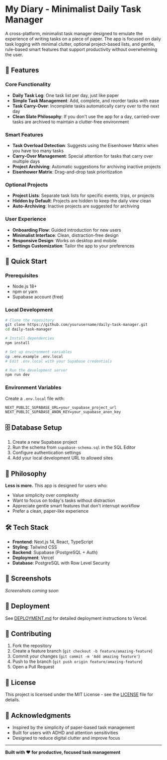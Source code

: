 # My Diary - Minimalist Daily Task Manager

A cross-platform, minimalist task manager designed to emulate the experience of writing tasks on a piece of paper. The app is focused on daily task logging with minimal clutter, optional project-based lists, and gentle, rule-based smart features that support productivity without overwhelming the user.

## 🌟 Features

### Core Functionality
- **Daily Task Log**: One task list per day, just like paper
- **Simple Task Management**: Add, complete, and reorder tasks with ease
- **Task Carry-Over**: Incomplete tasks automatically carry over to the next day
- **Clean Slate Philosophy**: If you don't use the app for a day, carried-over tasks are archived to maintain a clutter-free environment

### Smart Features
- **Task Overload Detection**: Suggests using the Eisenhower Matrix when you have too many tasks
- **Carry-Over Management**: Special attention for tasks that carry over multiple days
- **Project Archiving**: Automatic suggestions for archiving inactive projects
- **Eisenhower Matrix**: Drag-and-drop task prioritization

### Optional Projects
- **Project Lists**: Separate task lists for specific events, trips, or projects
- **Hidden by Default**: Projects are hidden to keep the daily view clean
- **Auto-Archiving**: Inactive projects are suggested for archiving

### User Experience
- **Onboarding Flow**: Guided introduction for new users
- **Minimalist Interface**: Clean, distraction-free design
- **Responsive Design**: Works on desktop and mobile
- **Settings Customization**: Tailor the app to your preferences

## 🚀 Quick Start

### Prerequisites
- Node.js 18+ 
- npm or yarn
- Supabase account (free)

### Local Development
```bash
# Clone the repository
git clone https://github.com/yourusername/daily-task-manager.git
cd daily-task-manager

# Install dependencies
npm install

# Set up environment variables
cp .env.example .env.local
# Edit .env.local with your Supabase credentials

# Run the development server
npm run dev
```

### Environment Variables
Create a `.env.local` file with:
```env
NEXT_PUBLIC_SUPABASE_URL=your_supabase_project_url
NEXT_PUBLIC_SUPABASE_ANON_KEY=your_supabase_anon_key
```

## 🗄️ Database Setup

1. Create a new Supabase project
2. Run the schema from `supabase-schema.sql` in the SQL Editor
3. Configure authentication settings
4. Add your local development URL to allowed sites

## 🎯 Philosophy

**Less is more.** This app is designed for users who:
- Value simplicity over complexity
- Want to focus on today's tasks without distraction
- Appreciate gentle smart features that don't interrupt workflow
- Prefer a clean, paper-like experience

## 🛠️ Tech Stack

- **Frontend**: Next.js 14, React, TypeScript
- **Styling**: Tailwind CSS
- **Backend**: Supabase (PostgreSQL + Auth)
- **Deployment**: Vercel
- **Database**: PostgreSQL with Row Level Security

## 📱 Screenshots

*Screenshots coming soon*

## 🚀 Deployment

See [DEPLOYMENT.md](./DEPLOYMENT.md) for detailed deployment instructions to Vercel.

## 🤝 Contributing

1. Fork the repository
2. Create a feature branch (`git checkout -b feature/amazing-feature`)
3. Commit your changes (`git commit -m 'Add amazing feature'`)
4. Push to the branch (`git push origin feature/amazing-feature`)
5. Open a Pull Request

## 📄 License

This project is licensed under the MIT License - see the [LICENSE](LICENSE) file for details.

## 🙏 Acknowledgments

- Inspired by the simplicity of paper-based task management
- Built for users with ADHD and attention sensitivities
- Designed to reduce digital clutter and improve focus

---

**Built with ❤️ for productive, focused task management**
